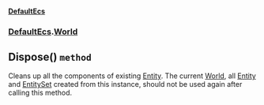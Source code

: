 #### [DefaultEcs](./DefaultEcs.md 'DefaultEcs')
### [DefaultEcs](./DefaultEcs.md#DefaultEcs 'DefaultEcs').[World](./DefaultEcs-World.md 'DefaultEcs.World')
## Dispose() `method`
Cleans up all the components of existing [Entity](./DefaultEcs-Entity.md 'DefaultEcs.Entity').
The current [World](./DefaultEcs-World.md 'DefaultEcs.World'), all [Entity](./DefaultEcs-Entity.md 'DefaultEcs.Entity') and [EntitySet](./DefaultEcs-EntitySet.md 'DefaultEcs.EntitySet') created from this instance, should not be used again after calling this method.
